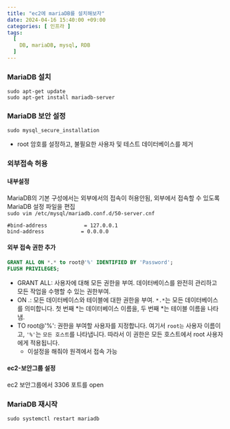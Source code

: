 ```yaml
---
title: "ec2에 mariaDB를 설치해보자"
date: 2024-04-16 15:40:00 +09:00
categories: [ 인프라 ]
tags:
  [
    DB, mariaDB, mysql, RDB
  ]
---
```


### MariaDB 설치

```shell
sudo apt-get update
sudo apt-get install mariadb-server
```

### MariaDB 보안 설정
```shell
sudo mysql_secure_installation
```
* root 암호를 설정하고, 불필요한 사용자 및 테스트 데이터베이스를 제거

### 외부접속 허용
#### 내부설정
MariaDB의 기본 구성에서는 외부에서의 접속이 허용안됨, 외부에서 접속할 수 있도록 MariaDB 설정 파일을 편집 <br>
`sudo vim /etc/mysql/mariadb.conf.d/50-server.cnf`
```shell
#bind-address            = 127.0.0.1
bind-address            = 0.0.0.0
```

#### 외부 접속 권한 추가
```sql
GRANT ALL ON *.* to root@'%' IDENTIFIED BY 'Password';
FLUSH PRIVILEGES;
```
* GRANT ALL: 사용자에 대해 모든 권한을 부여. 데이터베이스를 완전히 관리하고 모든 작업을 수행할 수 있는 권한부여.
* ON *.*: 모든 데이터베이스와 테이블에 대한 권한을 부여. `*.*`는 모든 데이터베이스를 의미합니다. 첫 번째 *는 데이터베이스 이름을, 두 번째 *는 테이블 이름을 나타냄.
* TO root@'%': 권한을 부여할 사용자를 지정합니다. 여기서 `root는` 사용자 이름이고, `'%'`는 `모든 호스트`를 나타냅니다. 따라서 이 권한은 모든 호스트에서 root 사용자에게 적용됩니다.
  * 이설정을 해줘야 원격에서 접속 가능


#### ec2-보안그룹 설정
ec2 보안그룹에서 3306 포트를 open


### MariaDB 재시작
```shell
sudo systemctl restart mariadb
```
